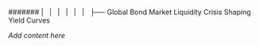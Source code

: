 ####### |   |   |   |   |   |   ├── Global Bond Market Liquidity Crisis Shaping Yield Curves

*Add content here*